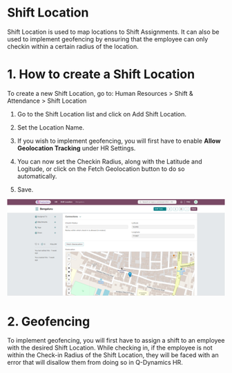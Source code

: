 # Shift Location 

Shift Location is used to map locations to Shift Assignments. It can also be used to implement geofencing by ensuring that the employee can only checkin within a certain radius of the location.

# 1. How to create a Shift Location 

To create a new Shift Location, go to: Human Resources > Shift & Attendance > Shift Location

1. Go to the Shift Location list and click on Add Shift Location.

2. Set the Location Name.

3. If you wish to implement geofencing, you will first have to enable **Allow Geolocation Tracking** under HR Settings.

4. You can now set the Checkin Radius, along with the Latitude and Logitude, or click on the Fetch Geolocation button to do so automatically.

5. Save.

![Shift Location](../images/Shift-Images/ShiftLocation.png)

# 2. Geofencing

To implement geofencing, you will first have to assign a shift to an employee with the desired Shift Location. While checking in, if the employee is not within the Check-in Radius of the Shift Location, they will be faced with an error that will disallow them from doing so in Q-Dynamics HR.

